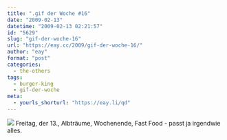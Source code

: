 ```yaml
---
title: ".gif der Woche #16"
date: "2009-02-13"
datetime: "2009-02-13 02:21:57"
id: "5629"
slug: "gif-der-woche-16"
url: "https://eay.cc/2009/gif-der-woche-16/"
author: "eay"
format: "post"
categories:
  - the-others
tags:
  - burger-king
  - gif-der-woche
meta:
  - yourls_shorturl: "https://eay.li/qd"
---
```


![](/uploads/2009/nightmareking.gif) Freitag, der 13., Albträume, Wochenende, Fast Food - passt ja irgendwie alles.
